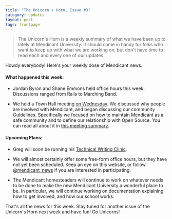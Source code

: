 ```yaml
---
title: "The Unicorn's Horn, Issue #3"
category: updates
layout: post
tags: frontpage
---
```


> The Unicorn's Horn is a weekly summary of what we have been up to lately at Mendicant University. It should come in handy for folks who want to keep up with what we are working on, but don't have time to read each and every one of our updates.

Howdy everybody! Here's your weekly dose of Mendicant news.

#### What happened this week:

* Jordan Byron and Shane Emmons held office hours this week. Discussions ranged from Rails to Marching Band.

* We held a Town Hall meeting [on Wednesday](https://gist.github.com/2787815). We discussed why people are involved with Mendicant, and began discussing our community Guidelines. Specifically we focused on how to maintain Mendicant as a safe community and to define our relationship with Open Source. You can read all about it in [this meeting summary](https://github.com/mendicant/mendicantuniversity.org/wiki/Town-Hall-Meeting-%282012-05-24%29).

#### Upcoming Plans:

* Greg will soon be running his [Technical Writing Clinic](http://mendicantuniversity.org/updates/2012/05/16/preliminary-task-for-tech-writing.html).

* We will almost certainly offer some free-form office hours, but they have not yet been scheduled. Keep an eye on this website, or follow [@mendicant_news](http://twitter.com/mendicant_news) if you are interested in participating.

* The Mendicant homesteaders will continue to work on whatever needs to be done to make the new Mendicant University a wonderful place to be. In particular, we will continue working on documentation explaining how to get involved, and how our school works.

That's all the news for this week. Stay tuned for another issue of the Unicorn's Horn next week and have fun! Go Unicorns!
